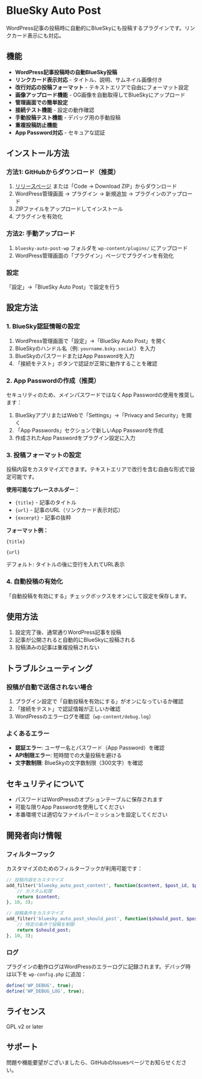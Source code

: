 # BlueSky Auto Post

WordPress記事の投稿時に自動的にBlueSkyにも投稿するプラグインです。リンクカード表示にも対応。

## 機能

- **WordPress記事投稿時の自動BlueSky投稿**
- **リンクカード表示対応** - タイトル、説明、サムネイル画像付き
- **改行対応の投稿フォーマット** - テキストエリアで自由にフォーマット設定
- **画像アップロード機能** - OG画像を自動取得してBlueSkyにアップロード
- **管理画面での簡単設定**
- **接続テスト機能** - 設定の動作確認
- **手動投稿テスト機能** - デバッグ用の手動投稿
- **重複投稿防止機能**
- **App Password対応** - セキュアな認証

## インストール方法

### 方法1: GitHubからダウンロード（推奨）
1. [リリースページ](../../releases) または「Code → Download ZIP」からダウンロード
2. WordPress管理画面 → プラグイン → 新規追加 → プラグインのアップロード
3. ZIPファイルをアップロードしてインストール
4. プラグインを有効化

### 方法2: 手動アップロード
1. `bluesky-auto-post-wp` フォルダを `wp-content/plugins/` にアップロード
2. WordPress管理画面の「プラグイン」ページでプラグインを有効化

### 設定
「設定」→「BlueSky Auto Post」で設定を行う

## 設定方法

### 1. BlueSky認証情報の設定

1. WordPress管理画面で「設定」→「BlueSky Auto Post」を開く
2. BlueSkyのハンドル名（例: `yourname.bsky.social`）を入力
3. BlueSkyのパスワードまたはApp Passwordを入力
4. 「接続をテスト」ボタンで認証が正常に動作することを確認

### 2. App Passwordの作成（推奨）

セキュリティのため、メインパスワードではなくApp Passwordの使用を推奨します：

1. BlueSkyアプリまたはWebで「Settings」→「Privacy and Security」を開く
2. 「App Passwords」セクションで新しいApp Passwordを作成
3. 作成されたApp Passwordをプラグイン設定に入力

### 3. 投稿フォーマットの設定

投稿内容をカスタマイズできます。テキストエリアで改行を含む自由な形式で設定可能です。

**使用可能なプレースホルダー：**
- `{title}` - 記事のタイトル
- `{url}` - 記事のURL（リンクカード表示対応）
- `{excerpt}` - 記事の抜粋

**フォーマット例：**
```
{title}

{url}
```

デフォルト: タイトルの後に空行を入れてURL表示

### 4. 自動投稿の有効化

「自動投稿を有効にする」チェックボックスをオンにして設定を保存します。

## 使用方法

1. 設定完了後、通常通りWordPress記事を投稿
2. 記事が公開されると自動的にBlueSkyに投稿される
3. 投稿済みの記事は重複投稿されない

## トラブルシューティング

### 投稿が自動で送信されない場合

1. プラグイン設定で「自動投稿を有効にする」がオンになっているか確認
2. 「接続をテスト」で認証情報が正しいか確認
3. WordPressのエラーログを確認（`wp-content/debug.log`）

### よくあるエラー

- **認証エラー**: ユーザー名とパスワード（App Password）を確認
- **API制限エラー**: 短時間での大量投稿を避ける
- **文字数制限**: BlueSkyの文字数制限（300文字）を確認

## セキュリティについて

- パスワードはWordPressのオプションテーブルに保存されます
- 可能な限りApp Passwordを使用してください
- 本番環境では適切なファイルパーミッションを設定してください

## 開発者向け情報

### フィルターフック

カスタマイズのためのフィルターフックが利用可能です：

```php
// 投稿内容をカスタマイズ
add_filter('bluesky_auto_post_content', function($content, $post_id, $post) {
    // カスタム処理
    return $content;
}, 10, 3);

// 投稿条件をカスタマイズ
add_filter('bluesky_auto_post_should_post', function($should_post, $post_id, $post) {
    // 特定の条件で投稿を制御
    return $should_post;
}, 10, 3);
```

### ログ

プラグインの動作ログはWordPressのエラーログに記録されます。デバッグ時は以下を `wp-config.php` に追加：

```php
define('WP_DEBUG', true);
define('WP_DEBUG_LOG', true);
```

## ライセンス

GPL v2 or later

## サポート

問題や機能要望がございましたら、GitHubのIssuesページでお知らせください。